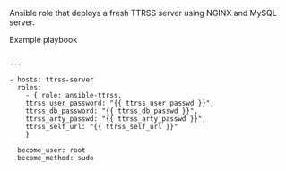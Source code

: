Ansible role that deploys a fresh TTRSS server using NGINX and MySQL server.

Example playbook

```

---

- hosts: ttrss-server
  roles:
    - { role: ansible-ttrss, 
    ttrss_user_password: "{{ ttrss_user_passwd }}",
    ttrss_db_password: "{{ ttrss_db_passwd }}",
    ttrss_arty_passwd: "{{ ttrss_arty_passwd }}",
    ttrss_self_url: "{{ ttrss_self_url }}"
    }
    
  become_user: root  
  become_method: sudo
  
```

